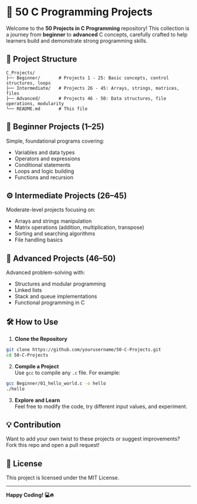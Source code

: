 # 🚀 50 C Programming Projects

Welcome to the **50 Projects in C Programming** repository! This collection is a journey from **beginner** to **advanced** C concepts, carefully crafted to help learners build and demonstrate strong programming skills.

## 📁 Project Structure

```
C_Projects/
├── Beginner/       # Projects 1 - 25: Basic concepts, control structures, loops
├── Intermediate/   # Projects 26 - 45: Arrays, strings, matrices, files
├── Advanced/       # Projects 46 - 50: Data structures, file operations, modularity
└── README.md       # This file
```

## 🔰 Beginner Projects (1–25)
Simple, foundational programs covering:
- Variables and data types
- Operators and expressions
- Conditional statements
- Loops and logic building
- Functions and recursion

## ⚙️ Intermediate Projects (26–45)
Moderate-level projects focusing on:
- Arrays and strings manipulation
- Matrix operations (addition, multiplication, transpose)
- Sorting and searching algorithms
- File handling basics

## 🧠 Advanced Projects (46–50)
Advanced problem-solving with:
- Structures and modular programming
- Linked lists
- Stack and queue implementations
- Functional programming in C

## 🛠 How to Use

1. **Clone the Repository**  
```bash
git clone https://github.com/yourusername/50-C-Projects.git
cd 50-C-Projects
```

2. **Compile a Project**  
Use `gcc` to compile any `.c` file. For example:
```bash
gcc Beginner/01_hello_world.c -o hello
./hello
```

3. **Explore and Learn**  
Feel free to modify the code, try different input values, and experiment.

## 💡 Contribution

Want to add your own twist to these projects or suggest improvements? Fork this repo and open a pull request!

## 📜 License

This project is licensed under the MIT License.

---

**Happy Coding! 💻🔥**